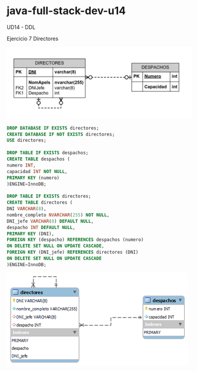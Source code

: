 # java-full-stack-dev-u14
UD14 - DDL

Ejercicio 7 Directores


![image](https://github.com/JagaScripts/java-full-stack-dev-u14/blob/master/ejercicio_siete/directores.jpg)

``` sql
DROP DATABASE IF EXISTS directores;
CREATE DATABASE IF NOT EXISTS directores;
USE directores;

DROP TABLE IF EXISTS despachos;
CREATE TABLE despachos (
numero INT,
capacidad INT NOT NULL,
PRIMARY KEY (numero)
)ENGINE=InnoDB;

DROP TABLE IF EXISTS directores;
CREATE TABLE directores (
DNI VARCHAR(8),
nombre_completo NVARCHAR(255) NOT NULL,
DNI_jefe VARCHAR(8) DEFAULT NULL,
despacho INT DEFAULT NULL,
PRIMARY KEY (DNI),
FOREIGN KEY (despacho) REFERENCES despachos (numero)
ON DELETE SET NULL ON UPDATE CASCADE,
FOREIGN KEY (DNI_jefe) REFERENCES directores (DNI)
ON DELETE SET NULL ON UPDATE CASCADE
)ENGINE=InnoDB;
```

![image](https://github.com/JagaScripts/java-full-stack-dev-u14/blob/master/ejercicio_siete/directores.png)
